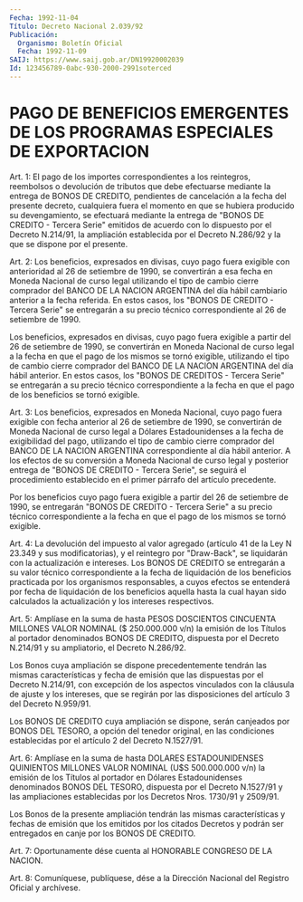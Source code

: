 ```yaml
---
Fecha: 1992-11-04
Título: Decreto Nacional 2.039/92
Publicación:
  Organismo: Boletín Oficial
  Fecha: 1992-11-09
SAIJ: https://www.saij.gob.ar/DN19920002039
Id: 123456789-0abc-930-2000-2991soterced
---
```

# PAGO DE BENEFICIOS EMERGENTES DE LOS PROGRAMAS ESPECIALES DE EXPORTACION

<a id="1"></a>
Art.  1:  El  pago  de  los  importes  correspondientes  a los reintegros,    reembolsos    o  devolución  de  tributos  que  debe efectuarse mediante la entrega  de  BONOS DE CREDITO, pendientes de cancelación a la fecha del presente decreto,  cualquiera  fuera  el momento  en que se hubiera producido su devengamiento, se efectuará mediante la  entrega de "BONOS DE CREDITO - Tercera Serie" emitidos de acuerdo con  lo dispuesto por el Decreto N.214/91, la ampliación establecida por el  Decreto  N.286/92  y  la  que se dispone por el presente.

<a id="2"></a>
Art. 2: Los beneficios, expresados en divisas, cuyo pago fuera exigible    con  anterioridad  al  26  de  setiembre  de  1990,  se convertirán  a   esa  fecha  en  Moneda  Nacional  de  curso  legal utilizando el tipo  de  cambio  cierre  comprador  del  BANCO DE LA NACION  ARGENTINA  del  día  hábil  cambiario  anterior  a la fecha referida.  En  estos casos, los "BONOS DE CREDITO - Tercera  Serie" se  entregarán  a  su  precio  técnico  correspondiente  al  26  de setiembre de 1990.

Los beneficios,  expresados en divisas, cuyo pago fuera exigible a partir  del 26 de setiembre  de  1990,  se  convertirán  en  Moneda Nacional  de curso legal a la fecha en que el pago de los mismos se tornó exigible,  utilizando  el tipo de cambio cierre comprador del BANCO  DE LA NACION ARGENTINA del  día  hábil  anterior.  En  estos casos, los  "BONOS  DE CREDITOS - Tercera Serie" se entregarán a su precio técnico correspondiente  a  la  fecha  en que el pago de los beneficios se tornó exigible.

<a id="3"></a>
Art.  3:  Los  beneficios, expresados en Moneda Nacional, cuyo pago fuera exigible con  fecha anterior al 26 de setiembre de 1990, se  convertirán  de  Moneda  Nacional  de  curso  legal  a  Dólares Estadounidenses a la fecha de  exigibilidad del pago, utilizando el tipo de cambio cierre comprador  del  BANCO  DE LA NACION ARGENTINA correspondiente  al  día  hábil  anterior.  A  los  efectos  de  su conversión a Moneda Nacional de curso legal y posterior  entrega de "BONOS  DE  CREDITO  -  Tercera Serie", se seguirá el procedimiento establecido  en  el primer  párrafo  del  artículo  precedente.

Por los beneficios  cuyo  pago  fuera  exigible a partir del 26 de setiembre  de  1990,  se  entregarán "BONOS DE  CREDITO  -  Tercera Serie" a su precio técnico  correspondiente  a  la  fecha en que el pago de los mismos se tornó exigible.

<a id="4"></a>
Art. 4: La devolución del impuesto al valor agregado (artículo 41 de  la  Ley  N  23.349 y sus modificatorias), y el reintegro por "Draw-Back", se liquidarán  con  la  actualización e intereses. Los BONOS DE CREDITO se entregarán a su valor  técnico  correspondiente a  la  fecha  de liquidación de los beneficios practicada  por  los organismos responsables,  a cuyos efectos se entenderá por fecha de liquidación de los beneficios  aquella  hasta  la  cual  hayan sido calculados    la    actualización   y  los  intereses  respectivos.

<a id="5"></a>
Art. 5: Amplíase en la suma de hasta PESOS DOSCIENTOS CINCUENTA MILLONES  VALOR  NOMINAL  ($  250.000.000  v/n)  la  emisión de los Títulos al portador denominados BONOS DE CREDITO, dispuesta  por el Decreto   N.214/91  y  su  ampliatorio,  el  Decreto  N.286/92.

Los Bonos  cuya  ampliación se dispone precedentemente tendrán las mismas características  y  fecha  de emisión que las dispuestas por el Decreto N.214/91, con excepción  de  los aspectos vinculados con la  cláusula  de ajuste y los intereses, que  se  regirán  por  las disposiciones del artículo 3 del Decreto N.959/91.

Los BONOS DE CREDITO  cuya  ampliación se dispone, serán canjeados por  BONOS  DEL  TESORO, a opción  del  tenedor  original,  en  las condiciones establecidas  por  el artículo 2 del Decreto N.1527/91.

<a id="6"></a>
Art.  6:  Amplíase en la suma de hasta DOLARES ESTADOUNIDENSES QUINIENTOS  MILLONES  VALOR  NOMINAL    (U$S  500.000.000  v/n)  la emisión de los  Títulos  al  portador  en  Dólares  Estadounidenses denominados BONOS DEL TESORO, dispuesta por el Decreto  N.1527/91 y las  ampliaciones  establecidas  por  los Decretos Nros. 1730/91  y 2509/91.

Los Bonos de la presente ampliación tendrán las mismas características  y  fechas  de emisión que  los  emitidos  por  los citados Decretos y podrán ser  entregados en canje por los BONOS DE CREDITO.

<a id="7"></a>
Art.  7: Oportunamente dése cuenta al HONORABLE CONGRESO DE LA NACION.

<a id="8"></a>
Art.  8: Comuníquese, publíquese, dése a la Dirección Nacional del Registro Oficial y archívese.